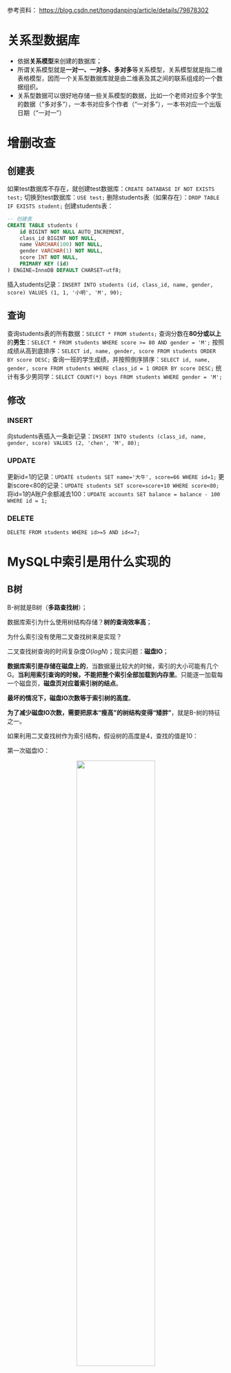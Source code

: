 参考资料：
https://blog.csdn.net/tongdanping/article/details/79878302


# 关系型数据库

- 依据**关系模型**来创建的数据库；
- 所谓关系模型就是**一对一、一对多、多对多**等关系模型，关系模型就是指二维表格模型，因而一个关系型数据库就是由二维表及其之间的联系组成的一个数据组织。
- 关系型数据可以很好地存储一些关系模型的数据，比如一个老师对应多个学生的数据（“多对多”），一本书对应多个作者（“一对多”），一本书对应一个出版日期（“一对一”）

# 增删改查

## 创建表

如果test数据库不存在，就创建test数据库：`CREATE DATABASE IF NOT EXISTS test;`
切换到test数据库：`USE test;`
删除students表（如果存在）：`DROP TABLE IF EXISTS student;`
创建students表：
```SQL
-- 创建表
CREATE TABLE students (
    id BIGINT NOT NULL AUTO_INCREMENT,
    class_id BIGINT NOT NULL,
    name VARCHAR(100) NOT NULL,
    gender VARCHAR(1) NOT NULL,
    score INT NOT NULL,
    PRIMARY KEY (id)
) ENGINE=InnoDB DEFAULT CHARSET=utf8;
```
插入students记录：`INSERT INTO students (id, class_id, name, gender, score) VALUES (1, 1, '小明', 'M', 90);`


## 查询

查询students表的所有数据：`SELECT * FROM students;`
查询分数在**80分或以上**的**男生**：`SELECT * FROM students WHERE score >= 80 AND gender = 'M';`
按照成绩从高到底排序：`SELECT id, name, gender, score FROM students ORDER BY score DESC;`
查询一班的学生成绩，并按照倒序排序：`SELECT id, name, gender, score FROM students WHERE class_id = 1 ORDER BY score DESC;`
统计有多少男同学：`SELECT COUNT(*) boys FROM students WHERE gender = 'M';`

## 修改

### INSERT
向students表插入一条新记录：`INSERT INTO students (class_id, name, gender, score) VALUES (2, 'chen', 'M', 80);`

### UPDATE
更新id=1的记录：`UPDATE students SET name='大牛', score=66 WHERE id=1;`
更新score<80的记录：`UPDATE students SET score=score+10 WHERE score<80;`
将id=1的A账户余额减去100：`UPDATE accounts SET balance = balance - 100 WHERE id = 1;`

### DELETE

`DELETE FROM students WHERE id>=5 AND id<=7;`



# MySQL中索引是用什么实现的

## B树

B-树就是B树（**多路查找树**）；

数据库索引为什么使用树结构存储？**树的查询效率高**；

为什么索引没有使用二叉查找树来是实现？

二叉查找树查询的时间复杂度$O(logN)$；现实问题：**磁盘IO**；

**数据库索引是存储在磁盘上的**，当数据量比较大的时候，索引的大小可能有几个G。**当利用索引查询的时候，不能把整个索引全部加载到内存里**。只能逐一加载每一个磁盘页，**磁盘页对应着索引树的结点**。

**最坏的情况下，磁盘IO次数等于索引树的高度**。

**为了减少磁盘IO次数，需要把原本“瘦高”的树结构变得“矮胖”**，就是B-树的特征之一。

如果利用二叉查找树作为索引结构，假设树的高度是4，查找的值是10：

第一次磁盘IO：
<div align=center><img src=Pictures\MySQL_第一次磁盘IO.jpg width=60%></div>

第二次磁盘IO：
<div align=center><img src=Pictures\MySQL_第二次磁盘IO.jpg width=60%></div>

第三次磁盘IO：
<div align=center><img src=Pictures\MySQL_第三次磁盘IO.jpg width=60%></div>

第四次磁盘IO：
<div align=center><img src=Pictures\MySQL_第四次磁盘IO.jpg width=60%></div>

**最坏的情况下，磁盘IO次数等于索引树的高度**。

**为了减少磁盘IO次数，需要把原本“瘦高”的树结构变得“矮胖”**，就是B-树的特征之一。

B树是一种多路平衡查找树，它的每一个结点最多包含k个孩子，k被称为B树的阶，k的大小取决于磁盘页的大小。

### B树特征

一个m阶的B树具有如下几个特征：
- 根结点至少有两个子女；
- 每个中间节点都包含$k-1$个元素和$k$个孩子，其中$\frac{m}{2}\leq k\leq m$；
- 每一个叶子节点都包含$k-1$个元素，其中$\frac{m}{2}\leq k\leq m$；
- 所有的叶子结点都位于同一层；
- 每个节点中的元素从小到大排列，节点当中$k-1$个元素正好是$k$个孩子包含的元素的值域分划。

以一个3阶B-树为例：
<div align=center><img src=Pictures\MySQL_3阶B-树.jpg width=60%></div>

以结点(2 6)为例，它有三个孩子，每个节点中的元素从小到大排列。

假设查询的数值是5，B-树查询过程：

第一次磁盘IO：
<div align=center><img src=Pictures\MySQL_B树第一次磁盘IO.jpg width=60%></div>

第二次磁盘IO：
<div align=center><img src=Pictures\MySQL_B树第二次磁盘IO.jpg width=60%></div>

第三次磁盘IO：
<div align=center><img src=Pictures\MySQL_B树第三次磁盘IO.jpg width=60%></div>

B-树在查询中的比较次数其实不比二叉查找树少，尤其当单一结点中的元素数量很多时。可是**相比磁盘IO的速度，内存中的比较耗时几乎可以忽略**(B-树一个结点可以存储多个元素，树高较低)。所以**只要树的高度足够低，IO次数足够少，就可以提升查找性能**。相比之下，结点内部元素多一些也没关系，仅仅是多了几次内存交互，只要不超过磁盘页的大小即可。


### B树插入新结点

自顶向下查找4的节点位置，发现4应当插入到节点元素3，5之间：

<div align=center><img src=Pictures\MySQL_B-树插入.jpg width=60%></div>

节点(3 5)已经是两元素节点，无法再增加。父亲节点(2 6)也是两元素节点，也无法再增加。根节点9是单元素节点，可以升级为两元素节点。于是拆分节点(3 5)与节点(2 6)，让根节点9升级为两元素节点(4 9)。节点6独立为根节点的第二个孩子：

<div align=center><img src=Pictures\MySQL_B-树插入1.jpg width=60%></div>

为了插入一个元素，让整个B树的多个结点发生了连锁改变，但此举让B树能够始终维持多路平衡——自平衡。

### B树删除

自顶向下查找元素11的节点位置：
<div align=center><img src=Pictures\MySQL_B-树删除.jpg width=60%></div>

删除11后，节点12只有一个孩子，不符合B树规范。因此找出12，13，15三个节点的中位数13，取代节点12，而节点12自身下移成为第一个孩子。（这个过程称为**左旋**）

<div align=center><img src=Pictures\MySQL_B-树删除1.jpg width=60%></div>


### B树应用

B树主要应用于文件系统以及部分数据库索引，比如非关系型数据库MongoDB。

大部分关系型数据库，比如MySQL则使用B+树作为索引。



## B+ Tree原理

`B Tree`指的是`Balance Tree`，也就是平衡树。平衡树是一颗查找树，并且所有叶子节点位于同一层。

`B+ Tree`是基于**B Tree**和**叶子节点顺序访问指针**进行实现，它具有B Tree的平衡性，并且通过顺序访问指针来提高区间查询的性能。

`B+ Tree`是基于B树的一种变体，有着比B树更高的查询性能。

一个m阶的B+树具有如下几个特征：

1. 有k个子树的中间节点包含有k个元素（B树中是k-1个元素），<font color=red>每个元素不保存数据，只用来索引，所有数据都保存在叶子节点</font>。

2. <font color=red>所有的叶子结点中包含了全部元素的信息，及指向含这些元素记录的指针，且叶子结点本身依关键字的大小自小而大顺序链接</font>。

3. 所有的中间节点元素都同时存在于子节点，在子节点元素中是最大（或最小）元素。

<div align=center><img src=Pictures\MySQL_B+树.jpg width=70%></div>

<font color=red>每一个父结点的元素都出现在子结点中，是子结点的最大（或最小）元素</font>；根结点元素8是子结点(2 5 8)里最大元素，也是叶子结点(6 8)最大的元素；根结点元素15是子结点(11 15)里最大元素，也是叶子结点(13 15)最大的元素。

<font color=red>根结点的最大元素也就是整个B+树最大元素。无论插入删除多少元素，始终要保持最大元素在根结点</font>。

### 卫星数据

卫星数据指的是**索引元素所指向的数据记录**，比如数据库中的某一行。

在**B-树**中，无论中间结点还是叶子结点，都带有卫星数据：

<div align=center><img src=Pictures\卫星数据.jpg width=70%></div>

在B+树中，只有叶子结点带有卫星数据，其余中间结点仅仅是索引，没有任何数据关联。

<div align=center><img src=Pictures\卫星数据1.jpg width=70%></div>

#### 聚集索引与非聚集索引

在数据库的**聚集索引**(Clustered Index)中，**叶子节点直接包含卫星数据**。在**非聚集索引**(NonClustered Index)中，**叶子节点带有指向卫星数据的指针**。


### 查询

#### 单元素查询

在单元素查询时，B+树会自顶向下逐层查找结点，最终找到匹配的叶子结点（查找元素3）：

第一次磁盘IO：
<div align=center><img src=Pictures\MySQL_B+树第一次磁盘IO.jpg width=70%></div>

第二次磁盘IO：
<div align=center><img src=Pictures\MySQL_B+树第二次磁盘IO.jpg width=70%></div>

第三次磁盘IO：
<div align=center><img src=Pictures\MySQL_B+树第三次磁盘IO.jpg width=70%></div>

**B+树的中间结点没有卫星数据，所以同样大小的磁盘页可以容纳更多的结点元素。这就意味着，数据量相同的情况下，B+树的结构比B-树更加“矮胖”，因此查询时IO次数也更少。**

B+树的查询必须最终查找到叶子结点，而B-树只要找到匹配元素即可，无论匹配元素处于中间结点还是叶子结点。因此，**B-树的查找性能不稳定**，**最好情况**是只查根结点，**最坏情况**是查到叶子结点。而**B+树的每一次查找都是稳定的**。

#### 范围查询

假设要查询范围为3-11的元素，**B-树只能依靠繁琐的中序遍历**：

自顶向下，查找到范围的下限（3）：
<div align=center><img src=Pictures\MySQL_B-树的范围查询.jpg width=70%></div>

中序遍历到元素6：
<div align=center><img src=Pictures\MySQL_B-树的范围查询1.jpg width=70%></div>

中序遍历到元素8：
<div align=center><img src=Pictures\MySQL_B-树的范围查询2.jpg width=70%></div>

中序遍历到元素9：
<div align=center><img src=Pictures\MySQL_B-树的范围查询3.jpg width=70%></div>

中序遍历到元素11，遍历结束：
<div align=center><img src=Pictures\MySQL_B-树的范围查询4.jpg width=70%></div>


**B+树的范围查询只需要在链表上做遍历即可**：

自顶向下，查找到范围的下限（3）：
<div align=center><img src=Pictures\MySQL_B+树的范围查询.jpg width=70%></div>

通过链表指针，遍历到元素6，8：
<div align=center><img src=Pictures\MySQL_B+树的范围查询1.jpg width=70%></div>

通过链表指针，遍历到元素9, 11，遍历结束：
<div align=center><img src=Pictures\MySQL_B+树的范围查询2.jpg width=70%></div>


### B+树的优势

数据库索引为什么使用树结构存储？
**树的查询效率高**；

为什么索引没有使用二叉查找树来是实现？
二叉查找树查询的时间复杂度$O(logN)$；现实问题：**磁盘IO**；

**数据库索引是存储在磁盘上的**，当数据量比较大的时候，索引的大小可能有几个G。**当利用索引查询的时候，不能把整个索引全部加载到内存里**。只能逐一加载每一个磁盘页，**磁盘页对应着索引树的结点**。

**最坏的情况下，磁盘IO次数等于索引树的高度**。

**为了减少磁盘IO次数，需要把原本“瘦高”的树结构变得“矮胖”**，就是B-树的特征之一。

**B+树的中间结点没有卫星数据，所以同样大小的磁盘页可以容纳更多的结点元素。这就意味着，数据量相同的情况下，B+树的结构比B-树更加“矮胖”，因此查询时IO次数也更少。**

B+树的查询必须最终查找到叶子结点，而B-树只要找到匹配元素即可，无论匹配元素处于中间结点还是叶子结点。因此，**B-树的查找性能不稳定**，**最好情况**是只查根结点，**最坏情况**是查到叶子结点。而**B+树的每一次查找都是稳定的**。

1. 单一节点存储更多的元素，使得**查询的IO次数更少**。
2. 所有查询都要查找到叶子节点，**查询性能稳定**。
3. 所有叶子节点形成有序链表，**便于范围查询**。


# 什么是MySQL索引

在关系数据库中，如果有上万甚至上亿条记录，在查找记录的时候，想要获得非常快的速度，就需要使用索引。

<font color=red>索引是关系数据库中对某一列或多个列的值进行预排序的数据结构。通过使用索引，可以让数据库系统不必扫描整个表，而是直接定位到符合条件的记录，这样就大大加快了查询速度</font>。


假设有一张数据表employee(员工表)，该表有三个字段（列），分别是name、age和address。假设表employee有上万行数据，现在需要从这个表中查找出所有名字是`ZhangSan`的雇员信息，你会快速的写出SQL语句：

`select name,age,address from employee where name='ZhangSan';`

<font color=red>如果数据库还没有索引这个东西，一旦我们运行这个SQL查询，查找名字为ZhangSan的雇员的过程中，**数据库不得不在employee表中的每一行查找并确定雇员的名字（name）是否为‘ZhangSan’**。

由于想要得到每一个名字为ZhangSan的雇员信息，在查询到第一个符合条件的行后，不能停止查询，因为可能还有其他符合条件的行，所以必须一行一行的查找直到最后一行——这就意味**数据库不得不检查上万行数据才能找到所有名字为ZhangSan的雇员**。这就是所谓的**全表扫描**，显然这种模式效率太慢。

使用索引的全部意义就是：**通过缩小一张表中需要查询的记录/行的数目来加快搜索的速度**。

在关系型数据库中，索引是一种单独的、物理的**对数据库表中一列或多列的值进行排序的一种存储结构**</font>，它是某个表中一列或若干列值的集合和相应的指向表中物理标识这些值的数据页的逻辑指针清单。意思是索引的作用相当于图书的目录，可以根据目录中的页码快速找到所需的内容。

一个索引是存储的表中一个特定列的值数据结构。**索引是在表的列上创建**。要记住的关键点是**索引包含一个表中列的值，并且这些值存储在一个数据结构中**。请牢记这一点：**索引是一种数据结构**。一个好的数据库表设计，从一开始就应该考虑添加索引，而不是到最后发现慢SQL了，影响业务了才来补救。

MySQL支持诸多**存储引擎**，而各种存储引擎对索引的支持也各不相同，因此MySQL数据库支持多种索引类型，如BTree索引，哈希索引，全文索引等等。主要使用的还是B+Tree索引。

## 索引的本质

MySQL官方对索引的定义为：索引(Index)是帮助MySQL高效获取数据的**数据结构**。

<font color=red>数据库**查询**是数据库的最主要功能之一。我们都希望查询数据的速度能尽可能的快，因此数据库系统的设计者会从**查询算法**的角度进行优化</font>。

最基本的查询算法当然是**顺序查找**（linear search），这种复杂度为$O(n)$的算法在数据量很大时显然是糟糕的，好在计算机科学的发展提供了很多更优秀的查找算法，例如**二分查找**（binary search）、**二叉树查找**（binary tree search）等。如果稍微分析一下会发现，每种查找算法都只能应用于特定的数据结构之上，例如**二分查找要求被检索数据有序**，而**二叉树查找只能应用于二叉查找树上**。

但是**数据本身的组织结构不可能完全满足各种数据结构**（例如，理论上不可能同时将两列都按顺序进行组织），所以，在数据之外，数据库系统还维护着满足特定查找算法的数据结构，**这些数据结构以某种方式引用（指向）数据**，这样就可以在这些数据结构上实现高级查找算法。这种数据结构，就是索引。

索引是一个排序的列表，在这个列表中存储着**索引的值**和包含这个值的数据所在行的**物理地址**，在数据十分庞大的时候，索引可以大大加快查询的速度，这是因为使用索引后可以**不用扫描全表**来定位某行的数据，而是**先通过索引表找到该行数据对应的物理地址然后访问相应的数据**。

一种可能的索引方式：

<div align=center><img src=Pictures\MySQL_索引.png width=70%></div>

左边是数据表，一共有两列七条记录，最左边的是数据记录的**物理地址**（注意逻辑上相邻的记录在磁盘上也并不是一定物理相邻的）。为了加快Col2的查找，可以维护一个右边所示的二叉查找树，每个节点分别包含**索引键值**和**一个指向对应数据记录物理地址的指针**，这样就可以运用二叉查找在$O(logn)$的复杂度内获取到相应数据。


## MySQL索引类型

普通索引（key），唯一索引（unique key），主键索引（primary key），全文索引（fulltext key）

三种索引的索引方式是一样的，只不过对索引的关键字有不同的限制：

- 普通索引：对关键字没有限制
    - 创建索引：`CREATE INDEX indexName ON mytable(username(length)); `
    - 修改表结构：`ALTER mytable ADD INDEX [indexName] ON (username(length)) `
    - 删除索引：`DROP INDEX [indexName] ON mytable; `
```SQL
CREATE TABLE mytable(
    ID INT NOT NULL,   
    username VARCHAR(16) NOT NULL,  
    INDEX [indexName] (username(length))
);  
```

- 唯一索引：要求记录提供的关键字不能重复；索引列的值必须唯一，但允许有空值。
    - 创建索引：`CREATE UNIQUE INDEX indexName ON mytable(username(length)) `
    - 修改表结构：`ALTER mytable ADD UNIQUE [indexName] ON (username(length)) `
```SQL
CREATE TABLE mytable(
    ID INT NOT NULL,   
    username VARCHAR(16) NOT NULL,  
    UNIQUE [indexName] (username(length))
); 
```

- 主键索引：要求关键字唯一且不为null，一般是在建表的时候同时创建主键索引：
```SQL
CREATE TABLE mytable(  
    ID INT NOT NULL,   
    username VARCHAR(16) NOT NULL,  
    PRIMARY KEY(ID) 
); 
```

## MySQL中索引的语法

**创建索引**

在创建表的时候添加索引：

```SQL
CREATE TABLE mytable(  
    ID INT NOT NULL,   
    username VARCHAR(16) NOT NULL,  
    INDEX [indexName] (username(length))  
); 
```

在创建表以后添加索引：
```SQl
ALTER TABLE my_table ADD [UNIQUE] INDEX index_name(column_name);
或者
CREATE INDEX index_name ON my_table(column_name);
```

1. 索引需要占用磁盘空间，因此在创建索引时要考虑到磁盘空间是否足够

2. 创建索引时需要对表加锁，因此实际操作中需要在业务空闲期间进行

**根据索引查询**

```SQl
具体查询：
SELECT * FROM table_name WHERE column_1=column_2;(为column_1建立了索引)
 
或者模糊查询
SELECT * FROM table_name WHERE column_1 LIKE '%三'
SELECT * FROM table_name WHERE column_1 LIKE '三%'
SELECT * FROM table_name WHERE column_1 LIKE '%三%'
 
SELECT * FROM table_name WHERE column_1 LIKE '_好_'
 
如果要表示在字符串中既有A又有B，那么查询语句为：
SELECT * FROM table_name WHERE column_1 LIKE '%A%' AND column_1 LIKE '%B%';
 
SELECT * FROM table_name WHERE column_1 LIKE '[张李王]三';  //表示column_1中有匹配张三、李三、王三的都可以
SELECT * FROM table_name WHERE column_1 LIKE '[^张李王]三';  //表示column_1中有匹配除了张三、李三、王三的其他三都可以
 
//在模糊查询中，%表示任意0个或多个字符；_表示任意单个字符（有且仅有），通常用来限制字符串长度;[]表示其中的某一个字符；[^]表示除了其中的字符的所有字符
 
或者在全文索引中模糊查询
SELECT * FROM table_name WHERE MATCH(content) AGAINST('word1','word2',...);
```

**删除索引**

```SQL
DROP INDEX my_index ON tablename；
或者
ALTER TABLE table_name DROP INDEX index_name;
```

**查看表中的索引**

```SQL
SHOW INDEX FROM tablename
```

**查看查询语句使用索引的情况**

```SQL
//explain 加查询语句
explain SELECT * FROM table_name WHERE column_1='123';
```


## 索引的优缺点

优势：
- 可以快速检索，减少I/O次数，加快检索速度；
- 根据索引分组和排序，可以加快分组和排序；

劣势：
- <font color=red>索引本身也是表，因此会占用存储空间</font>，一般来说，索引表占用的空间的数据表的1.5倍；
- <font color=red>索引表的维护和创建需要时间成本</font>，这个成本随着数据量增大而增大；
- 构建索引会降低数据表的修改操作（删除，添加，修改）的效率，因为<font color=red>在修改数据表的同时还需要修改索引表</font>；




## [为什么使用B-Tree/B+Tree](#b树)

红黑树等数据结构也可以用来实现索引，但是**文件系统及数据库系统**普遍采用B-/+Tree作为索引结构。

一般来说，**索引本身也很大，不可能全部存储在内存中**，因此**索引往往以索引文件的形式存储的磁盘上**。这样的话，索引查找过程中就要产生**磁盘I/O消耗**，相对于内存存取，I/O存取的消耗要高几个数量级，所以评价一个数据结构作为索引的优劣最重要的指标就是**在查找过程中磁盘I/O操作次数的渐进复杂度**。换句话说，**索引的结构组织要尽量减少查找过程中磁盘I/O的存取次数**。


## MyISAM存储引擎索引实现--非聚集

MyISAM引擎使用B+Tree作为索引结构，**叶节点的data域存放的是数据记录的地址**。下图是MyISAM索引的原理图：

<div align=center><img src=Pictures\MySQL_MyISAM索引的原理图.png width=70%></div>

这里设表一共有三列，假设我们**以Col1为主键**，则上图是一个MyISAM表的**主索引（Primary key）**示意。可以看出**MyISAM的索引文件仅仅保存数据记录的地址**。在MyISAM中，主索引和**辅助索引**（Secondary key）在结构上没有任何区别，只是主索引要求key是唯一的，而辅助索引的key可以重复。

如果我们在Col2上建立一个辅助索引，则此索引的结构如下图所示：
<div align=center><img src=Pictures\MySQL_MyISAM辅助索引的原理图.png width=70%></div>

同样也是一颗B+Tree，data域保存数据记录的地址。因此，MyISAM中索引检索的算法为**首先按照B+Tree搜索算法搜索索引，如果指定的Key存在，则取出其data域的值，然后以data域的值为地址，读取相应数据记录**。

MyISAM的索引方式也叫做“**非聚集**”的，之所以这么称呼是为了与**InnoDB的聚集索引**区分。


## InnoDB存储引擎索引实现--聚集

InnoDB使用B+Tree作为索引结构：

**InnoDB的数据文件本身就是索引文件**：在InnoDB中，**表数据文件本身就是按B+Tree组织的一个索引结构**，这棵树的**叶节点data域**保存了完整的数据记录。这个**索引的key是数据表的主键**，因此InnoDB表数据文件本身就是主索引。

<div align=center><img src=Pictures\MySQL_InnoDB主索引.png width=70%></div>

上图是InnoDB主索引（同时也是数据文件）的示意图，可以看到叶节点包含了完整的数据记录。这种索引叫做**聚集索引**。因为InnoDB的数据文件本身要按**主键聚集**，所以InnoDB要求表必须有主键，如果没有显式指定，则MySQL系统会自动选择一个可以唯一标识数据记录的列作为主键，如果不存在这种列，则MySQL自动为InnoDB表生成一个隐含字段作为主键，这个字段长度为6个字节，类型为长整形。

InnoDB的辅助索引data域存储相应记录主键的值而不是地址。换句话说，**InnoDB的所有辅助索引都引用主键作为data域**。例如，下图为定义在Col3上的一个辅助索引：

<div align=center><img src=Pictures\MySQL_InnoDB辅助索引.png width=70%></div>

这里以英文字符的ASCII码作为比较准则。**聚集索引这种实现方式使得按主键的搜索十分高效**，但是**辅助索引搜索需要检索两遍索引**：首先检索辅助索引获得主键，然后用主键到主索引中检索获得记录。

了解不同存储引擎的索引实现方式对于正确使用和优化索引都非常有帮助：
- 知道了InnoDB的索引实现后，就很容易明白为什么**不建议使用过长的字段作为主键**，因为所有辅助索引都引用主索引，过长的主索引会令辅助索引变得过大。
- 用非单调的字段作为主键在InnoDB中不是个好主意，因为InnoDB数据文件本身是一颗B+Tree，非单调的主键会造成在插入新记录时数据文件为了维持B+Tree的特性而频繁的分裂调整，十分低效，而**使用自增字段作为主键**则是一个很好的选择。


# 数据库优化

数据库优化的几个方面：
- SQL语句
- 有效索引
- 数据结构
- 系统配置
- 硬件

<div align=center><img src=Pictures\数据库优化.png></div>

1. SQL以及索引的优化是最重要的。**首先要根据需求写出结构良好的SQL，然后根据SQL在表中建立有效的索引**。但是**如果索引太多，不但会影响写入的效率，对查询也有一定的影响**。

    - 数据类型选择
        - 尽量选择float（与double比较）
        - 能够用数字类型的字段尽量选择数字类型而不用字符串类型的
        - 避免使用NULL字段，很难查询优化且占用额外索引空间
    - 索引优化
        - 较频繁的作为查询条件字段应该创建索引；
        - 唯一性太差的字段不适合单独创建索引，即使频繁作为查询条件；
        - 更新非常频繁的字段不适合创建索引
        - 不会出现在WHERE子句中的字段不该创建索引
        - 尽量不要对数据库中某个含有大量重复的值的字段建立索引


2. 要**根据一些范式来进行表结构的设计**。设计表结构时，就需要考虑如何设计才能够更有效的查询。
    - 第一范式1NF：**字段原子性**：数据库表的每一列都是不可分割的基本数据项。
        - 学生信息组成学生信息表，有姓名、年龄、性别、学号等信息组成。姓名不可拆分，所以可以作为该表的一个字段。
    - 第二范式2NF：**消除对主键的部分依赖**。即在表中加上一个与业务逻辑无关的字段作为主键(**可以唯一标识记录的字段或者字段集合**)。
        - 2NF的使用是需要满足1NF为前提，**在表中添加一个业务字段(消除对主键的部分依赖)，而主键不用来做业务处理**，比如我们的商品表有**商品id(1,2,3)**，商品id为商品的主键，但是需要创建一个**商品编号(ab1, ab2, ab3)**列来专门处理业务，因为id太敏感，我们处理业务都是用商品编号来处理。
    - 第三范式3NF：**消除对主键的传递依赖**。传递依赖：B字段依赖于A，C字段又依赖于B。
        - 订单表中有客户相关信息，在分离出客户表之后，订单表中只需要有一个用户id即可（外键），而不能有其他的客户信息。因为其他的客户信息直接关联于用户id，而不是直接与订单id直接相关。如下图所示：
<div align=center><img src=Pictures\第三范式_1.png></div>
分离之后：
<div align=center><img src=Pictures\第三范式_2.png></div>


3. 系统配置的优化。MySQL数据库是基于文件的，如果打开的文件数达到一定的数量，无法打开之后就会进行频繁的IO操作。


4. 硬件优化。**更快的IO、更多的内存**。一般来说内存越大，对于数据库的操作越好。但是CPU多就不一定了，因为他并不会用到太多的CPU数量，有很多的查询都是单CPU。另外使用高的IO（SSD、RAID），但是IO并不能减少数据库锁的机制。所以说如果查询缓慢是因为数据库内部的一些锁引起的，那么硬件优化就没有什么意义。


# 事务

## 事务简述

在MySQL中只有使用了InnoDB数据库引擎的数据库或表才支持事务

在执行SQL语句的时候，**某些业务要求，一系列操作必须全部执行，而不能仅执行一部分**。
例如，一个转账操作：
```SQL
-- 从id=1的账户给id=2的账户转账100元
-- 第一步：将id=1的A账户余额减去100
UPDATE accounts SET balance = balance - 100 WHERE id = 1;
-- 第二步：将id=2的B账户余额加上100
UPDATE accounts SET balance = balance + 100 WHERE id = 2;
```

这两条SQL语句必须全部执行，或者，由于某些原因，如果第一条语句成功，第二条语句失败，就必须全部撤销。

**这种把多条语句作为一个整体进行操作的功能，被称为数据库事务**。数据库事务可以确保该事务范围内的所有操作都可以全部成功或者全部失败。如果事务失败，那么效果就和没有执行这些SQL一样，不会对数据库数据有任何改动。


可见，数据库事务具有ACID这4个特性：

- A：Atomic，原子性，将所有SQL作为原子工作单元执行，**要么全部执行，要么全部不执行**；
- C：Consistent，一致性，**事务完成后，所有数据的状态都是一致的**，即A账户只要减去了100，B账户则必定加上了100；
- I：Isolation，隔离性，**如果有多个事务并发执行，每个事务作出的修改必须与其他事务隔离。比如操作同一张表时，数据库为每一个用户开启的事务，不能被其他事务的操作所干扰，多个并发事务之间要相互隔离。**；
    - 对于任意两个并发的事务T1和T2，在事务T1看来，T2要么在T1开始之前就已经结束，要么在T1结束之后才开始，这样每个事务都感觉不到有其他事务在并发地执行。
- D：Duration，持久性，即事务完成后，**对数据库数据的修改被持久化存储**。

对于单条SQL语句，数据库系统自动将其作为一个事务执行，这种事务被称为**隐式事务**。

要手动把多条SQL语句作为一个事务执行，使用BEGIN开启一个事务，使用COMMIT提交一个事务，这种事务被称为显式事务，例如，把上述的转账操作作为一个显式事务：
```SQL
BEGIN;
UPDATE accounts SET balance = balance - 100 WHERE id = 1;
UPDATE accounts SET balance = balance + 100 WHERE id = 2;
COMMIT;
```

很显然多条SQL语句要想作为一个事务执行，就必须使用显式事务。COMMIT是指提交事务，即试图把事务内的所有SQL所做的修改永久保存。如果COMMIT语句执行失败了，整个事务也会失败。

有些时候，我们希望主动让事务失败，这时，可以用ROLLBACK回滚事务，整个事务会失败：
```SQL
BEGIN;
UPDATE accounts SET balance = balance - 100 WHERE id = 1;
UPDATE accounts SET balance = balance + 100 WHERE id = 2;
ROLLBACK;
```

数据库事务是由数据库系统保证的，我们只需要根据业务逻辑使用它就可以。

## 事务四大特性之一：隔离级别

对于两个并发执行的事务，如果涉及到操作同一条记录的时候，可能会发生问题。因为并发操作会带来数据的不一致性，包括脏读、不可重复读、幻读等。**数据库系统提供了隔离级别来让我们有针对性地选择事务的隔离级别，避免数据不一致的问题**。

SQL标准定义了4种隔离级别，分别对应可能出现的数据不一致的情况：
- 读未提交：read uncommitted
    - Read Uncommitted是隔离级别最低的一种事务级别，这种级别一般是在理论上存在，**数据库隔离级别一般都高于该级别**。在这种隔离级别下，**一个事务会读到另一个事务更新后但未提交的数据**，如果另一个事务回滚，那么当前事务读到的数据就是脏数据，这就是脏读(Dirty Read)。
- 读已提交：read committed
    - 这种隔离级别高于读未提交
    - 事物A和事物B，**事物A提交的数据，事物B才能读取到**，不能读取另一个事务更新数据后**未提交**的数据。这种级别可以避免“脏数据”。
    - 在Read Committed隔离级别下，一个事务可能会遇到**不可重复读**(Non Repeatable Read)的问题。
    - 不可重复读是指，在一个事务内，**多次读同一数据**，在这个事务读数据还没有结束时，如果**另一个事务恰好修改了这个数据**，那么，在第一个事务中，**两次读取的数据就可能不一致**。

- 可重复读：repeatable read
    - MySQL的Innodb的默认事务隔离级别是重复读
    - 这种隔离级别高于读已提交
    - 可重复读确保同一事务的多个实例在并发读取数据时，会看到同样的数据行。这种隔离级别可以避免“不可重复读取”，达到可重复读取。
    - 整个事务过程中，对同一笔数据的读取结果是相同的，不管其他事务是否在对共享数据进行更新，也不管更新提交与否。
    - 事务A和事务B，**事务A提交之后的数据，事务B读取不到**。事务A更新了数据，并进行了提交，在事务B中进行查询，发现**查询到的还是事务A更新之前的数据(读已提交则会查询到更新后的数据，导致不可重复)**。
    - 会导致“幻像读”：在一个事务中，第一次查询某条记录，发现没有，但是，当试图**更新这条不存在的记录**时，竟然能成功，并且，再次读取同一条记录，它就神奇地出现了。

- 串行化：serializable
    - Serializable是最严格的隔离级别。在Serializable隔离级别下，**所有事务按照次序依次执行**，因此，脏读、不可重复读、幻读都不会出现。
    - 虽然Serializable隔离级别下的事务具有最高的安全性，但是，**由于事务是串行执行，所以效率会大大下降**，应用程序的性能会急剧降低。如果没有特别重要的情景，一般都不会使用Serializable隔离级别。

如果使用锁机制来实现这两种隔离级别，在可重复读中，该sql第一次读取到数据后，就将这些数据加锁，其它事务无法修改这些数据，就可以实现可重复读了。

但这种方法却无法锁住insert的数据，所以**当事务A先前读取了数据，或者修改了全部数据，事务B还是可以insert数据提交，这时事务A就会发现莫名其妙多了一条之前没有的数据，这就是幻读**，不能通过行锁来避免。需要Serializable隔离级别，读用读锁，写用写锁，读锁和写锁互斥，这么做可以有效的避免幻读、不可重复读、脏读等问题，但会极大的降低数据库的并发能力。

<div align=center><img src=Pictures\事务隔离级别.png></div>

